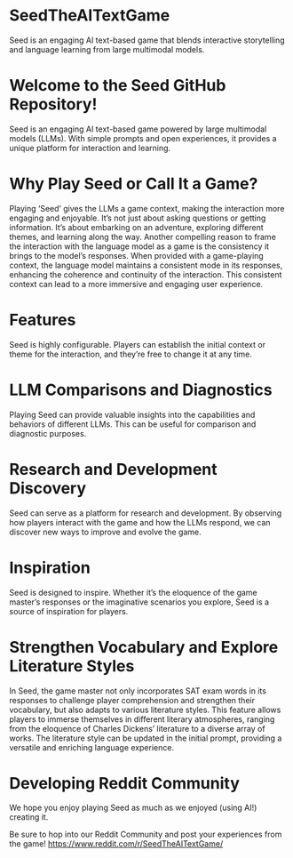 # SeedTheAITextGame
Seed is an engaging AI text-based game that blends interactive storytelling and language learning from large multimodal models.

# Welcome to the Seed GitHub Repository!
Seed is an engaging AI text-based game powered by large multimodal models (LLMs). With simple prompts and open experiences, it provides a unique platform for interaction and learning.

# Why Play Seed or Call It a Game?
Playing ‘Seed’ gives the LLMs a game context, making the interaction more engaging and enjoyable. It’s not just about asking questions or getting information. It’s about embarking on an adventure, exploring different themes, and learning along the way. Another compelling reason to frame the interaction with the language model as a game is the consistency it brings to the model’s responses. When provided with a game-playing context, the language model maintains a consistent mode in its responses, enhancing the coherence and continuity of the interaction. This consistent context can lead to a more immersive and engaging user experience.

# Features
Seed is highly configurable. Players can establish the initial context or theme for the interaction, and they’re free to change it at any time.

# LLM Comparisons and Diagnostics
Playing Seed can provide valuable insights into the capabilities and behaviors of different LLMs. This can be useful for comparison and diagnostic purposes.

# Research and Development Discovery
Seed can serve as a platform for research and development. By observing how players interact with the game and how the LLMs respond, we can discover new ways to improve and evolve the game.

# Inspiration
Seed is designed to inspire. Whether it’s the eloquence of the game master’s responses or the imaginative scenarios you explore, Seed is a source of inspiration for players.

# Strengthen Vocabulary and Explore Literature Styles
In Seed, the game master not only incorporates SAT exam words in its responses to challenge player comprehension and strengthen their vocabulary, but also adapts to various literature styles. This feature allows players to immerse themselves in different literary atmospheres, ranging from the eloquence of Charles Dickens’ literature to a diverse array of works. The literature style can be updated in the initial prompt, providing a versatile and enriching language experience.

# Developing Reddit Community
We hope you enjoy playing Seed as much as we enjoyed (using AI!) creating it. 

Be sure to hop into our Reddit Community and post your experiences from the game!
https://www.reddit.com/r/SeedTheAITextGame/
